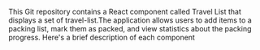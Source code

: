 This Git repository contains a React component called Travel List that displays a set of travel-list.The application allows users to add items to a packing list, mark them as packed, and view statistics about the packing progress. Here's a brief description of each component
